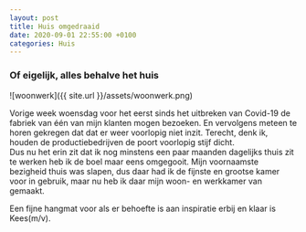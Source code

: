 ```yaml
---
layout: post
title: Huis omgedraaid
date: 2020-09-01 22:55:00 +0100
categories: Huis
---
```


### Of eigelijk, alles behalve het huis
![woonwerk]({{ site.url }}/assets/woonwerk.png)  

Vorige week woensdag voor het eerst sinds het uitbreken van Covid-19 de fabriek van één van mijn klanten mogen bezoeken. En vervolgens meteen te horen gekregen dat dat er weer voorlopig niet inzit. Terecht, denk ik, houden de productiebedrijven de poort voorlopig stijf dicht.  
Dus nu het erin zit dat ik nog minstens een paar maanden dagelijks thuis zit te werken heb ik de boel maar eens omgegooit. Mijn voornaamste bezigheid thuis was slapen, dus daar had ik de fijnste en grootse kamer voor in gebruik, maar nu heb ik daar mijn woon- en werkkamer van gemaakt.

Een fijne hangmat voor als er behoefte is aan inspiratie erbij en klaar is Kees(m/v).
